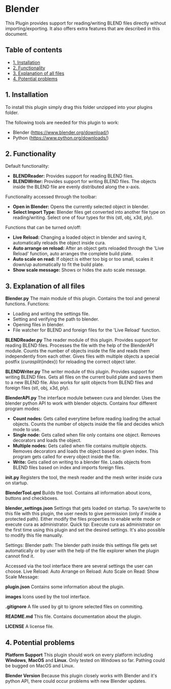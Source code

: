 # Blender

This Plugin provides support for reading/writing BLEND files directly without importing/exporting.
It also offers extra features that are described in this document.

## Table of contents
- [1. Installation](#1-Installation)
- [2. Functionality](#2-Functionality)
- [3. Explanation of all files](#3-Explanation-of-all-files)
- [4. Potential problems](4#-Potential-problems)

## 1. Installation
To install this plugin simply drag this folder unzipped into your plugins folder.

The following tools are needed for this plugin to work:
* Blender (https://www.blender.org/download/)
* Python  (https://www.python.org/downloads/)


## 2. Functionality
Default functionality:
* **BLENDReader:** Provides support for reading BLEND files.
* **BLENDWriter:** Provides support for writing BLEND files. The objects inside the BLEND file are evenly distributed along the x-axis.

Functionality accessed through the toolbar:
* **Open in Blender:** Opens the currently selected object in blender.
* **Select Import Type:** Blender files get converted into another file type on reading/writing. Select one of four types for this (stl, obj, x3d, ply).

Functions that can be turned on/off:
* **Live Reload:** Changing a loaded object in blender and saving it, automatically reloads the object inside cura.
* **Auto arrange on reload:** After an object gets reloaded through the 'Live Reload' function, auto arranges the complete build plate.
* **Auto scale on read:** If object is either too big or too small, scales it down/up automatically to fit the build plate.
* **Show scale message:** Shows or hides the auto scale message.


## 3. Explanation of all files
**Blender.py**
The main module of this plugin. Contains the tool and general functions.
Functions:
* Loading and writing the settings file.
* Setting and verifying the path to blender.
* Opening files in blender.
* File watcher for BLEND and foreign files for the 'Live Reload' function.

**BLENDReader.py**
The reader module of this plugin. Provides support for reading BLEND files.
Processes the file with the help of the BlenderAPI module. Counts the number of objects inside the file and reads them independently from each other.
Gives files with multiple objects a special postfix (_curasplit_{index}) for reloading the correct object later.

**BLENDWriter.py**
The writer module of this plugin. Provides support for writing BLEND files.
Gets all files on the current build plate and saves them to a new BLEND file. Also works for split objects from BLEND files and foreign files (stl, obj, x3d, ply).

**BlenderAPI.py**
The interface module between cura and blender. Uses the blender python API to work with blender objects.
Contains four different program modes:
* **Count nodes:** Gets called everytime before reading loading the actual objects. Counts the number of objects inside the file and decides which mode to use.
* **Single node:** Gets called when file only contains one object. Removes decorators and loads the object.
* **Multiple nodes:** Gets called when file contains multiple objects. Removes decorators and loads the object based on given index. This program gets called for every object inside the file.
* **Write:** Gets called on writing to a blender file. Loads objects from BLEND files based on index and imports foreign files. 

**__init__.py**
Registers the tool, the mesh reader and the mesh writer inside cura on startup.

**BlenderTool.qml**
Builds the tool. Contains all information about icons, buttons and checkboxes.

**blender_settings.json**
Settings that gets loaded on startup.
To save/write to this file with this plugin, the user needs to give permission (only if inside a protected path). Either modify the files properties to enable write mode or execute cura as administrator. 
Quick tip: Execute cura as administrator on the first time using this plugin and set the desired settings. It's also possible to modify this file manually.

Settings:
Blender path: The blender path inside this settings file gets set automatically or by user with the help of the file explorer when the plugin cannot find it.

Accessed via the tool interface there are several settings the user can choose.
Live Reload:
Auto Arrange on Reload:
Auto Scale on Read:
Show Scale Message:

**plugin.json**
Contains some information about the plugin.

**images**
Icons used by the tool interface.

**.gitignore**
A file used by git to ignore selected files on commiting.

**README.md**
This file. Contains documentation about the plugin.

**LICENSE**
A license file.



## 4. Potential problems
**Platform Support**
This plugin should work on every platform including **Windows**, **MacOS** and **Linux**.
Only tested on Windows so far. Pathing could be bugged on MacOS and Linux.

**Blender Version**
Because this plugin closely works with Blender and it's python API, there could occur problems with new Blender updates.
